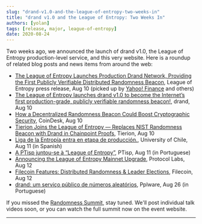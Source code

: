 ```yaml
---
slug: "drand-v1.0-and-the-league-of-entropy-two-weeks-in"
title: "drand v1.0 and the League of Entropy: Two Weeks In"
authors: [yolan]
tags: [release, major, league-of-entropy]
date: 2020-08-24
---
```


Two weeks ago, we announced the launch of drand v1.0, the League of Entropy production-level service, and this very website. Here is a roundup of related blog posts and news items from around the web:

<!-- truncate -->

- [The League of Entropy Launches Production Drand Network, Providing the First Publicly Verifiable Distributed Randomness Beacon](https://www.notion.so/League-of-Entropy-Launches-Production-drand-Network-dfc17d24f35d4558b6fd909276d573c1?pvs=21), League of Entropy press release, Aug 10 (picked up by [Yahoo! Finance](https://finance.yahoo.com/news/league-entropy-launches-production-drand-140000595.html) and others)
- [The League of Entropy launches drand v1.0 to become the Internet’s first production-grade, publicly verifiable randomness beacon!](The%20League%20of%20Entropy%20launches%20drand%20v1%200%20to%20becom%202577496887ce4d88bf89358d0df69ac7.md), drand, Aug 10
- [How a Decentralized Randomness Beacon Could Boost Cryptographic Security](https://www.notion.so/How-a-Decentralized-Randomness-Beacon-Could-Boost-Cryptographic-Security-c880532146ff464eb953d388292b126e?pvs=21), CoinDesk, Aug 10
- [Tierion Joins the League of Entropy — Replaces NIST Randomness Beacon with Drand in Chainpoint Proofs](https://www.notion.so/Tierion-joins-LoE-replaces-NIST-Beacon-with-drand-in-Chainpoint-639248133237404cbc0ecf1dc42e598c?pvs=21), Tierion, Aug 10
- [Liga de la Entropía entra en etapa de producción.](https://www.clcert.cl/2020/08/11/drand_uchile.html), University of Chile, Aug 11 (in Spanish)
- [A PTisp juntou-se à “League of Entropy”](https://blog.ptisp.pt/a-ptisp-juntou-se-league-of-entropy/), PTisp, Aug 11 (in Portuguese)
- [Announcing the League of Entropy Mainnet Upgrade](https://protocol.ai/blog/announcing-league-of-entropy-mainnet-upgrade/), Protocol Labs, Aug 12
- [Filecoin Features: Distributed Randomness & Leader Elections](https://filecoin.io/blog/distributed-randomness-and-leader-elections/), Filecoin, Aug 12
- [drand: um serviço público de números aleatórios](https://pplware.sapo.pt/internet/drand-um-servico-publico-de-numeros-aleatorios/), Pplware, Aug 26 (in Portuguese)

If you missed the [Randomness Summit](https://randomness2020.com/), stay tuned. We'll post individual talk videos soon, or you can watch the full summit now on the event website.

---
